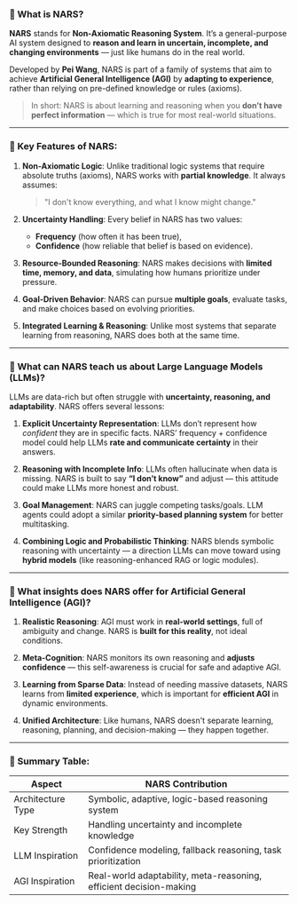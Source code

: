 ### 🧠 What is **NARS**?

**NARS** stands for **Non-Axiomatic Reasoning System**.
It’s a general-purpose AI system designed to **reason and learn in uncertain, incomplete, and changing environments** — just like humans do in the real world.

Developed by **Pei Wang**, NARS is part of a family of systems that aim to achieve **Artificial General Intelligence (AGI)** by **adapting to experience**, rather than relying on pre-defined knowledge or rules (axioms).

> In short: NARS is about learning and reasoning when you **don’t have perfect information** — which is true for most real-world situations.

---

### 🌟 Key Features of NARS:

1. **Non-Axiomatic Logic**:
   Unlike traditional logic systems that require absolute truths (axioms), NARS works with **partial knowledge**.
   It always assumes:

   > "I don't know everything, and what I know might change."

2. **Uncertainty Handling**:
   Every belief in NARS has two values:

   * **Frequency** (how often it has been true),
   * **Confidence** (how reliable that belief is based on evidence).

3. **Resource-Bounded Reasoning**:
   NARS makes decisions with **limited time, memory, and data**, simulating how humans prioritize under pressure.

4. **Goal-Driven Behavior**:
   NARS can pursue **multiple goals**, evaluate tasks, and make choices based on evolving priorities.

5. **Integrated Learning & Reasoning**:
   Unlike most systems that separate learning from reasoning, NARS does both at the same time.

---

### 🤖 What can NARS teach us about **Large Language Models (LLMs)?**

LLMs are data-rich but often struggle with **uncertainty, reasoning, and adaptability**. NARS offers several lessons:

1. **Explicit Uncertainty Representation**:
   LLMs don’t represent how *confident* they are in specific facts.
   NARS’ frequency + confidence model could help LLMs **rate and communicate certainty** in their answers.

2. **Reasoning with Incomplete Info**:
   LLMs often hallucinate when data is missing.
   NARS is built to say **“I don’t know”** and adjust — this attitude could make LLMs more honest and robust.

3. **Goal Management**:
   NARS can juggle competing tasks/goals.
   LLM agents could adopt a similar **priority-based planning system** for better multitasking.

4. **Combining Logic and Probabilistic Thinking**:
   NARS blends symbolic reasoning with uncertainty — a direction LLMs can move toward using **hybrid models** (like reasoning-enhanced RAG or logic modules).

---

### 🚀 What insights does NARS offer for **Artificial General Intelligence (AGI)?**

1. **Realistic Reasoning**:
   AGI must work in **real-world settings**, full of ambiguity and change. NARS is **built for this reality**, not ideal conditions.

2. **Meta-Cognition**:
   NARS monitors its own reasoning and **adjusts confidence** — this self-awareness is crucial for safe and adaptive AGI.

3. **Learning from Sparse Data**:
   Instead of needing massive datasets, NARS learns from **limited experience**, which is important for **efficient AGI** in dynamic environments.

4. **Unified Architecture**:
   Like humans, NARS doesn't separate learning, reasoning, planning, and decision-making — they happen together.

---

### 🧩 Summary Table:

| Aspect            | NARS Contribution                                                  |
| ----------------- | ------------------------------------------------------------------ |
| Architecture Type | Symbolic, adaptive, logic-based reasoning system                   |
| Key Strength      | Handling uncertainty and incomplete knowledge                      |
| LLM Inspiration   | Confidence modeling, fallback reasoning, task prioritization       |
| AGI Inspiration   | Real-world adaptability, meta-reasoning, efficient decision-making |

